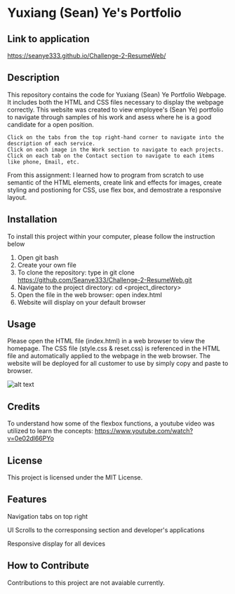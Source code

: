# Yuxiang (Sean) Ye's Portfolio
## Link to application 
https://seanye333.github.io/Challenge-2-ResumeWeb/

## Description
This repository contains the code for Yuxiang (Sean) Ye Portfolio Webpage. It includes both the HTML and CSS files necessary to display the webpage correctly.
This website was created to view employee's (Sean Ye) portfolio to navigate through samples of his work and asess where he is a good candidate for a open position. 

    Click on the tabs from the top right-hand corner to navigate into the description of each service. 
    Click on each image in the Work section to navigate to each projects. 
    Click on each tab on the Contact section to navigate to each items like phone, Email, etc. 

From this assignment: I learned how to program from scratch to use semantic of the HTML elements, create link and effects for images, create styling and postioning for CSS, use flex box, and demostrate a responsive layout. 

## Installation
To install this project within your computer, please follow the instruction below
1. Open git bash
2. Create your own file
3. To clone the repository: type in git clone https://github.com/Seanye333/Challenge-2-ResumeWeb.git
4. Navigate to the project directory: cd <project_directory>
5. Open the file in the web browser: open index.html
6. Website will display on your default browser

## Usage
Please open the HTML file (index.html) in a web browser to view the homepage. The CSS file (style.css & reset.css) is referenced in the HTML file and automatically applied to the webpage in the web browser. The website will be deployed for all customer to use by simply copy and paste to browser.

![alt text](assets/images/Challenge2-resume-web-screenshot.PNG)

## Credits
To understand how some of the flexbox functions, a youtube video was utilized to learn the concepts: https://www.youtube.com/watch?v=0e02dl66PYo

## License
This project is licensed under the MIT License.

## Features

Navigation tabs on top right 

UI Scrolls to the corresponsing section and developer's applications

Responsive display for all devices 

## How to Contribute
Contributions to this project are not avaiable currently.
